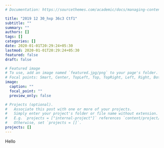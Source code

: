 ```yaml
---
# Documentation: https://sourcethemes.com/academic/docs/managing-content/

title: "2019 12 30_hxp 36c3 Ctf1"
subtitle: ""
summary: ""
authors: []
tags: []
categories: []
date: 2020-01-01T20:29:24+05:30
lastmod: 2020-01-01T20:29:24+05:30
featured: false
draft: false

# Featured image
# To use, add an image named `featured.jpg/png` to your page's folder.
# Focal points: Smart, Center, TopLeft, Top, TopRight, Left, Right, BottomLeft, Bottom, BottomRight.
image:
  caption: ""
  focal_point: ""
  preview_only: false

# Projects (optional).
#   Associate this post with one or more of your projects.
#   Simply enter your project's folder or file name without extension.
#   E.g. `projects = ["internal-project"]` references `content/project/deep-learning/index.md`.
#   Otherwise, set `projects = []`.
projects: []
---
```


Hello